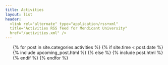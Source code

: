 ```yaml
---
title: Activities
layout: list
header:
  <link rel="alternate" type="application/rss+xml"
  title="Activities RSS feed for Mendicant University"
  href="/activities.xml" />
---
```


<ul class="posts">
{% for post in site.categories.activities %}
  {% if site.time < post.date %}
    {% include upcoming_post.html %}
  {% else %}
    {% include post.html %}
  {% endif %}
{% endfor %}
</ul>
